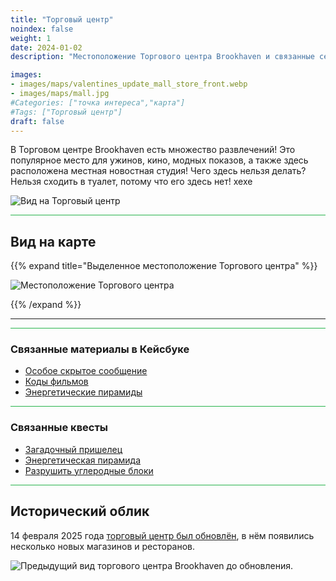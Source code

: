 ```yaml
---
title: "Торговый центр"
noindex: false
weight: 1
date: 2024-01-02
description: "Местоположение Торгового центра Brookhaven и связанные секреты"

images:
- images/maps/valentines_update_mall_store_front.webp
- images/maps/mall.jpg
#Categories: ["точка интереса","карта"]
#Tags: ["Торговый центр"]
draft: false
--- 
```


В Торговом центре Brookhaven есть множество развлечений! Это популярное место для ужинов, кино, модных показов, а также здесь расположена местная новостная студия! Чего здесь нельзя делать? Нельзя сходить в туалет, потому что его здесь нет! хехе

![Вид на Торговый центр](/images/maps/valentines_update_mall_store_front.webp)

<hr style="background-color: #28b44c" size=8>

## Вид на карте

{{% expand title="Выделенное местоположение Торгового центра" %}}

![Местоположение Торгового центра](/images/maps/mall.webp)

{{% /expand %}}

---

<hr style="background-color: #28b44c" size=8>

### Связанные материалы в Кейсбуке

- [Особое скрытое сообщение](/casebook/interesting/special_messages/#мемориал-рози--кошки-o1g)
- [Коды фильмов](/casebook/movie_codes/)
- [Энергетические пирамиды](/casebook/energy_pyramids/)

<hr style="background-color: #28b44c" size=8>

### Связанные квесты

- [Загадочный пришелец](/lore/quests/mystery_alien/)
- [Энергетическая пирамида](/lore/special_tools/energy_pyramid/)
- [Разрушить углеродные блоки](/lore/quests/destroy_carbon_blocks/)


<hr style="background-color: #28b44c" size=8>

## Исторический облик

14 февраля 2025 года [торговый центр был обновлён](/blog/valentines_update), в нём появились несколько новых магазинов и ресторанов.

![Предыдущий вид торгового центра Brookhaven до обновления.](/images/maps/mall.jpg)

